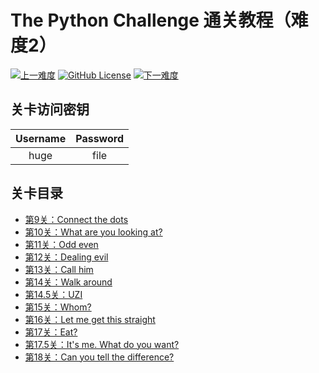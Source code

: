 # The Python Challenge 通关教程（难度2）

[![上一难度](https://img.shields.io/badge/-上一难度-blue?style=flat-square)](../Part1)
[![GitHub License](https://img.shields.io/github/license/Dragon1573/PyChallenge-Tips?color=important&label=Licence&style=flat-square)](https://github.com/Dragon1573/PyChallenge-Tips/blob/master/LICENSE)
[![下一难度](https://img.shields.io/badge/-下一难度-blue?style=flat-square)](../Part3)

## 关卡访问密钥

| Username | Password |
|:--------:|:--------:|
|   huge   |   file   |

## 关卡目录

- [第9关：Connect the dots](https://nbviewer.jupyter.org/github/Dragon1573/PyChallenge-Tips/blob/master/src/Part2/Quiz09.ipynb)
- [第10关：What are you looking at?](https://nbviewer.jupyter.org/github/Dragon1573/PyChallenge-Tips/blob/master/src/Part2/Quiz10.ipynb)
- [第11关：Odd even](https://nbviewer.jupyter.org/github/Dragon1573/PyChallenge-Tips/blob/master/src/Part2/Quiz11.ipynb)
- [第12关：Dealing evil](https://nbviewer.jupyter.org/github/Dragon1573/PyChallenge-Tips/blob/master/src/Part2/Quiz12.ipynb)
- [第13关：Call him](https://nbviewer.jupyter.org/github/Dragon1573/PyChallenge-Tips/blob/master/src/Part2/Quiz13.ipynb)
- [第14关：Walk around](https://nbviewer.jupyter.org/github/Dragon1573/PyChallenge-Tips/blob/master/src/Part2/Quiz14-1.ipynb)
- [第14.5关：UZI](https://nbviewer.jupyter.org/github/Dragon1573/PyChallenge-Tips/blob/master/src/Part2/Quiz14-2.ipynb)
- [第15关：Whom?](https://nbviewer.jupyter.org/github/Dragon1573/PyChallenge-Tips/blob/master/src/Part2/Quiz15.ipynb)
- [第16关：Let me get this straight](https://nbviewer.jupyter.org/github/Dragon1573/PyChallenge-Tips/blob/master/src/Part2/Quiz16.ipynb)
- [第17关：Eat?](https://nbviewer.jupyter.org/github/Dragon1573/PyChallenge-Tips/blob/master/src/Part2/Quiz17-1.ipynb)
- [第17.5关：It's me. What do you want?](https://nbviewer.jupyter.org/github/Dragon1573/PyChallenge-Tips/blob/master/src/Part2/Quiz17-2.ipynb)
- [第18关：Can you tell the difference?](https://nbviewer.jupyter.org/github/Dragon1573/PyChallenge-Tips/blob/master/src/Part2/Quiz18.ipynb)
